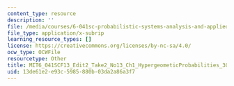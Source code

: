 ```yaml
---
content_type: resource
description: ''
file: /media/courses/6-041sc-probabilistic-systems-analysis-and-applied-probability-fall-2013/13de61e2e93c5985880b03da2a86a3f7_MIT6_041SCF13_Edit2_Take2_No13_Ch1_HypergeometicProbabilities_300k.vtt
file_type: application/x-subrip
learning_resource_types: []
license: https://creativecommons.org/licenses/by-nc-sa/4.0/
ocw_type: OCWFile
resourcetype: Other
title: MIT6_041SCF13_Edit2_Take2_No13_Ch1_HypergeometicProbabilities_300k.srt
uid: 13de61e2-e93c-5985-880b-03da2a86a3f7
---
```

